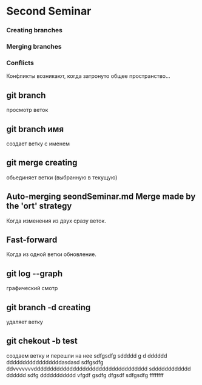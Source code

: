 # Second Seminar
### Creating branches
### Merging branches
### Conflicts
Конфликты возникают, когда затронуто общее пространство...


## git branch
просмотр веток
## git branch имя
создает ветку с именем
## git merge creating
обьединяет ветки (выбранную в текущую)
## Auto-merging seondSeminar.md Merge made by the 'ort' strategy
Когда изменения из двух сразу веток. 
## Fast-forward
Когда из одной ветки обновление.
## git log --graph
графический смотр
## git branch -d creating
удаляет ветку
## git chekout -b test
создаем ветку и перешли на нее
sdfgsdfg
sddddd
g
d
dddddd
dddddddddddddddddasdasd
sdfgsdfg
ddvvvvvvvddddddddddddddddddddddddddddddddddd
sdddddddddddd
dddddd
sdfg
ddddddddddd
vfgdf
gsdfg
dfgsdf
sdfgsdfg
ffffffff